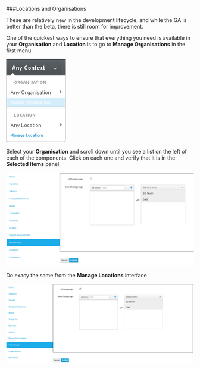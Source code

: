 ###Locations and Organisations

These are relatively new in the development lifecycle, and while the GA is better than the beta, there is still room for improvement.

One of the quickest ways to ensure that everything you need is available in your **Organisation** and **Location** is to go to **Manage Organisations** in the first menu.

![Manage organisation](../images/manage-org.png)

Select your **Organisation** and scroll down until you see a list on the left of each of the components. Click on each one and verify that it is in the **Selected Items** panel

![Troubleshoot Orgs](../images/troubleshoot-org.png)

Do exacy the same from the **Manage Locations** interface


![Troubleshoot Locations](../images/troubleshoot-location.png)
